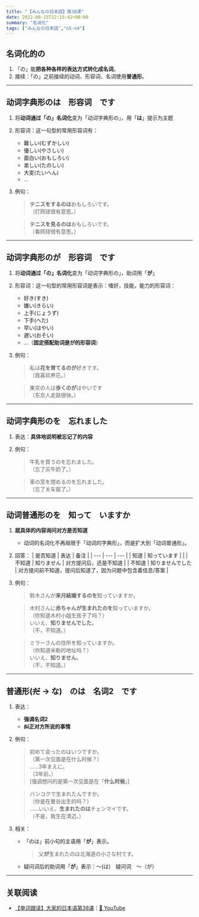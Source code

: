 ```yaml
---
title: "【みんなの日本語】第38课"
date: 2022-09-15T22:15:42+08:00
summary: "名词化"
tags: ["みんなの日本語","n5-n4"]
---
```


## 名词化的の
1. 「の」能**把各种各样的表达方式转化成名词**。
2. 接续：「の」之前接续的动词、形容词、名词使用**普通形**。

---
## 动词字典形のは　形容词　です
1. 将**动词通过「の」名词化**变为「动词字典形の」，用「**は**」提示为主题
2. 形容词：这一句型的常用形容词有：
    - 難しい(むずかしい)
    - 優しい(やさしい)
    - 面白い(おもしろい)
    - 楽しい(たのしい)
    - 大変(たいへん)
    - ...
3. 例句：
    > **テニスをするのは**おもしろいです。  
     （打网球很有意思。）

    > **テニスを見るのは**おもしろいです。  
     （看网球很有意思。）

---
## 动词字典形のが　形容词　です
1. 将**动词通过「の」名词化**变为「动词字典形の」，助词用「**が**」
2. 形容词：这一句型的常用形容词是表示：嗜好，技能，能力的形容词：
    - 好き(すき)
    - 嫌い(きらい)
    - 上手(じょうず)
    - 下手(へた)
    - 早い(はやい)
    - 遅い(おそい) 
    - ...（**固定搭配助词是が的形容词**）
3. 例句：
    > 私は**花を育てるのが**好きです。  
     （我喜欢养花。）

    > 東京の人は**歩くのが**はやいです  
     （东京人走路很快。）

---
## 动词字典形のを　忘れました
1. 表达：**具体地说明被忘记了的内容**
2. 例句：
    > 牛乳を買うのを忘れました。  
     （忘了买牛奶了。）

    > 車の窓を閉めるのを忘れました。  
     （忘了关车窗了。）

---
## 动词普通形のを　知って　いますか
1. **就具体的内容询问对方是否知道**
    - 动词的名词化不再局限于「动词的字典形」，而是扩大到「动词普通形」。
2. 回答：
    | 是否知道 | 表达 | 备注 |
    | --- | --- | --- |
    | 知道 | 知っています |  |
    | 不知道 | 知りません | 对方提问后，还是不知道 |
    | 不知道 | 知りませんでした | 对方提问前不知道，提问后知道了，因为问题中包含着信息/答案 |

3. 例句：
    > 鈴木さんが**来月結婚するのを**知っていますか。

    > 木村さんに**赤ちゃんが生まれたのを**知っていますか。  
     （你知道木村小姐生孩子了吗？）  
      いいえ、**知りませんでした**。  
     （不，不知道。）

    > ミラーさんの住所を知っていますか。  
     （你知道米勒的地址吗？）  
      いいえ、**知りません**。  
     （不，不知道。）

---
## 普通形(~~だ~~ → な)　のは　名词2　です
1. 表达：
    - **强调名词2**
    - **纠正对方所说的事情**
2. 例句：
    > 初めて会ったのはいつですか。  
     （第一次见面是在什么时候？）   
      ......3年まえに。  
     （3年前。）  
      [强调想问的是第一次见面是在「**什么时候**」]

    > バンコクで生まれたんですか。  
     （你是在曼谷出生的吗？）  
      ......いいえ、**生まれたのは**チェンマイです。  
     （不是，我生在清迈。）
3. 相关：
    - 「のは」前小句的主语用「**が**」表示。
        > 父**が**生まれたのは北海道の小さな村です。
    - 疑问词后的助词用「**が**」表示：～(は)　疑问词　～（が）

---
## 关联阅读
- [【单词跟读】大家的日本语第38课](https://www.bilibili.com/video/BV1G34y1e7RA?p=38)｜[🔗 YouTube](https://youtu.be/q0aAHpJN_9s)
